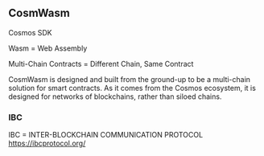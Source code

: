 ## CosmWasm

Cosmos SDK

Wasm = Web Assembly

Multi-Chain Contracts = Different Chain, Same Contract

CosmWasm is designed and built from the ground-up to be a multi-chain solution for smart contracts.
As it comes from the Cosmos ecosystem, it is designed for networks of blockchains, rather than siloed chains.

### IBC

IBC = INTER-BLOCKCHAIN COMMUNICATION PROTOCOL
https://ibcprotocol.org/
